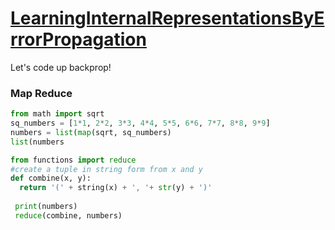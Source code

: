 # [LearningInternalRepresentationsByErrorPropagation](http://www.cs.toronto.edu/~fritz/absps/pdp8.pdf)
Let's code up backprop!

### Map Reduce

```python
from math import sqrt
sq_numbers = [1*1, 2*2, 3*3, 4*4, 5*5, 6*6, 7*7, 8*8, 9*9]
numbers = list(map(sqrt, sq_numbers)
list(numbers

from functions import reduce
#create a tuple in string form from x and y
def combine(x, y):
  return '(' + string(x) + ', '+ str(y) + ')'
  
 print(numbers)
 reduce(combine, numbers)
